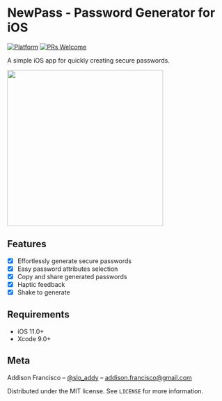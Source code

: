 # NewPass - Password Generator for iOS

[![Platform](https://img.shields.io/cocoapods/p/LFAlertController.svg?style=flat)](http://cocoapods.org/pods/LFAlertController)
[![PRs Welcome](https://img.shields.io/badge/PRs-welcome-brightgreen.svg?style=flat-square)](http://makeapullrequest.com)

A simple iOS app for quickly creating secure passwords.

<img src="https://i.imgur.com/8Ahr42d.png" width="358" heigth="640" />

## Features

- [x] Effortlessly generate secure passwords
- [x] Easy password attributes selection
- [x] Copy and share generated passwords
- [x] Haptic feedback
- [x] Shake to generate

## Requirements

- iOS 11.0+
- Xcode 9.0+

## Meta

Addison Francisco – [@slo_addy](https://twitter.com/slo_addy) – addison.francisco@gmail.com

Distributed under the MIT license. See ``LICENSE`` for more information.

